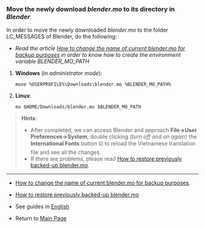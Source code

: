 ### Move the newly download *blender.mo* to its directory in *Blender*

In order to move the newly downloaded *blender.mo* to the folder LC_MESSAGES of Blender, do the following:
+ *Read the article [How to change the name of current blender.mo for backup purposes](en_rename_blender_mo.md) in order to know how to create the environment variable BLENDER_MO_PATH*

1. **Windows** (*in administrator mode*): 
    ```
    move %USERPROFILE%\Downloads\blender.mo %BLENDER_MO_PATH%
    ```
2. **Linux**: 

    ```
    mv $HOME/Downloads/blender.mo $BLENDER_MO_PATH
    ```

>**Hints**:
> + After completed, we can access Blender and approach **File->User Preferences->System**, double clicking (*turn off and on again*) the **International Fonts** button :ballot_box_with_check:  to reload the Vietnamese translation file and see all the changes. 
> + If there are problems, please read [How to restore previously backed-up blender.mo](en_restore_from_backup_blender_mo.md).
---
- [How to change the name of current blender.mo for backup purposes](en_rename_blender_mo.md).

- [How to restore previously backed-up blender.mo](en_restore_from_backup_blender_mo.md)

- See guides in [English](en_readme.md)

- Return to [Main Page](https://github.com/hoangduytran/blender-internationalisation)

